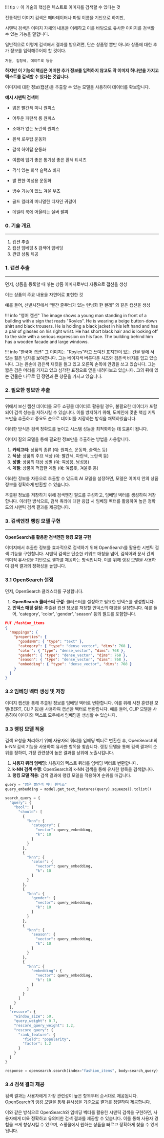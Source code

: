 !!! tip
    💡 이 기술의 핵심은 텍스트로 이미지를 검색할 수 있다는 것

전통적인 이미지 검색은 메타데이터나 파일 이름을 기반으로 하지만,

시맨틱 검색은 이미지 자체의 내용을 이해하고 이를 바탕으로 유사한 이미지를 검색할 수 있는 기능을 말합니다.

일반적으로 이렇게 검색해서 결과를 받으려면, 단순 상품명 뿐만 아니라 상품에 대한 추가 정보를 입력해주어야 할 것이다.

`겨울, 검정색, 데이트룩 등등`

**하지만 이 기능의 핵심은 어떠한 추가 정보를 입력하지 않고도 딱 이미지 하나만을 가지고 텍스트를 검색할 수 있다는 것입니다.**

이미지에 대한 정보(캡션)을 추출할 수 있는 모델을 사용하여 데이터를 확보합니다.

**예시 시맨틱 검색어**

- 밝은 빨간색 미니 원피스
- 어두운 파란색 롱 원피스
- 소매가 없는 노란색 원피스
- 흰색 로우탑 운동화
- 갈색 하이탑 운동화
- 여름에 입기 좋은 통기성 좋은 흰색 티셔츠

- 격식 있는 회색 슬랙스 바지
- 발 편한 여성용 운동화
- 방수 기능이 있느 겨울 부츠
- 골드 컬러의 미니멀한 디자인 귀걸이
- 데일리 룩에 어울리는 실버 팔찌

### 0. 기술 개요

---

1. 캡션 추출
2. 캡션 임베딩 & 검색어 임베딩
3. 관련 상품 제공

### 1. 갭션 추출

---

먼저, 상품을 등록할 때 넣는 상품 이미지로부터 자동으로 갭션을 생성

이는 상품의 주요 내용을 자연어로 표현한 것

예를 들어, 신발사진에서 “빨간 줄무늬가 있는 런닝화 한 켤레” 와 같은 캡션을 생성

!!! info "영어 캡션"
    The image shows a young man standing in front of a building with a sign that reads "Royles". He is wearing a beige button-down shirt and black trousers. He is holding a black jacket in his left hand and has a pair of glasses on his right wrist. He has short black hair and is looking off to the side with a serious expression on his face. The building behind him has a wooden facade and large windows.


!!! info "한국어 캡션"
    그 이미지는 "Royles"라고 쓰여진 표지판이 있는 건물 앞에 서 있는 젊은 남자를 보여줍니다. 그는 베이지색 버튼다운 셔츠와 검은색 바지를 입고 있습니다. 그는 왼손에 검은색 재킷을 들고 있고 오른쪽 손목에 안경을 쓰고 있습니다. 그는 짧은 검은 머리를 가지고 있고 심각한 표정으로 옆을 내려다보고 있습니다. 그의 뒤에 있는 건물은 나무로 된 정면과 큰 창문을 가지고 있습니다.



### 2. 필요한 정보만 추출

---

위에서 보신 캡션 데이터를 모두 쇼핑몰 데이터로 활용될 경우, 불필요한 데이터가 포함되어 검색 성능을 저하시킬 수 있습니다. 이를 방지하기 위해, 도메인에 맞춘 핵심 키워드만을 추출하고 중요도 순으로 데이터를 저장하는 방식을 채택하였습니다.

이러한 방식은 검색 정확도를 높이고 시스템 성능을 최적화하는 데 도움이 됩니다.

이미지 질의 모델을 통해 필요한 정보만을 추출하는 방법을 사용합니다.

1. **카테고리**: 상품의 종류 (예: 원피스, 운동화, 슬랙스 등)
2. **색상**: 상품의 주요 색상 (예: 빨간색, 파란색, 노란색 등)
3. **성별**: 상품의 대상 성별 (예: 여성용, 남성용)
4. **계절**: 상품이 적합한 계절 (예: 여름옷, 겨울옷 등)

이러한 정보를 자동으로 추출할 수 있도록 AI 모델을 설정하면, 모델은 이미지 안의 상품 정보를 정확하게 반환할 수 있습니다.

추출된 정보를 저장하기 위해 검색엔진 필드를 구성하고, 임베딩 벡터를 생성하여 저장합니다. 이러한 방식으로, 검색 쿼리에 대한 응답 시 임베딩 벡터를 활용하여 높은 정확도의 시맨틱 검색 결과를 제공합니다.

### 3. 검색엔진 랭킹 모델 구현

---

**OpenSearch를 활용한 검색엔진 랭킹 모델 구현**

이미지에서 추출한 정보를 효과적으로 검색하기 위해 OpenSearch를 활용한 시맨틱 검색 기능을 구현합니다. 시맨틱 검색은 단순한 키워드 매칭을 넘어, 검색어와 문서 간의 의미적 유사성을 기반으로 결과를 제공하는 방식입니다. 이를 위해 랭킹 모델을 사용하여 검색 결과의 정확성을 높입니다.

### 3.1 OpenSearch 설정

먼저, OpenSearch 클러스터를 구성합니다.

1. **OpenSearch 클러스터 구성**: 클러스터를 설정하고 필요한 인덱스를 생성합니다.
2. **인덱스 매핑 설정**: 추출된 캡션 정보를 저장할 인덱스의 매핑을 설정합니다. 예를 들어, 'category', 'color', 'gender', 'season' 등의 필드를 포함합니다.

```json
PUT /fashion_items
{
  "mappings": {
    "properties": {
      "goodsNm": { "type": "text" },
      "category": { "type": "dense_vector", "dims": 768 },
      "color": { "type": "dense_vector", "dims": 768 },
      "gender": { "type": "dense_vector", "dims": 768 },
      "season": { "type": "dense_vector", "dims": 768 },
      "embedding": { "type": "dense_vector", "dims": 768 }
    }
  }
}
```

### 3.2 임베딩 벡터 생성 및 저장

이미지 캡션을 통해 추출된 정보를 임베딩 벡터로 변환합니다. 이를 위해 사전 훈련된 모델(BERT, CLIP 등)을 사용하여 캡션을 벡터로 변환합니다. 예를 들어, CLIP 모델을 사용하여 이미지와 텍스트 모두에서 임베딩을 생성할 수 있습니다.

### 3.3 랭킹 모델 적용

검색 요청을 처리하기 위해 사용자의 쿼리를 임베딩 벡터로 변환한 후, OpenSearch의 k-NN 검색 기능을 사용하여 유사한 항목을 찾습니다. 랭킹 모델을 통해 검색 결과의 순위를 정하여, 가장 관련성이 높은 결과를 상위에 노출시킵니다.

1. **사용자 쿼리 임베딩**: 사용자의 텍스트 쿼리를 임베딩 벡터로 변환합니다.
2. **k-NN 검색 수행**: OpenSearch의 k-NN 검색을 통해 유사한 항목을 검색합니다.
3. **랭킹 모델 적용**: 검색 결과에 랭킹 모델을 적용하여 순위를 매깁니다.

```python
query = "밝은 빨간색 미니 원피스"
query_embedding = model.get_text_features(query).squeeze().tolist()

search_query = {
  "query": {
    "bool": {
      "should": [
        {
          "knn": {
            "category": {
              "vector": query_embedding,
              "k": 10
            }
          }
        },
        {
          "knn": {
            "color": {
              "vector": query_embedding,
              "k": 10
            }
          }
        },
        {
          "knn": {
            "gender": {
              "vector": query_embedding,
              "k": 10
            }
          }
        },
        {
          "knn": {
            "season": {
              "vector": query_embedding,
              "k": 10
            }
          }
        },
        {
          "knn": {
            "embedding": {
              "vector": query_embedding,
              "k": 10
            }
          }
        }
      ]
    }
  },
  "rescore": {
    "window_size": 50,
    "query_weight": 0.7,
    "rescore_query_weight": 1.2,
    "rescore_query": {
      "rank_feature": {
        "field": "popularity",
        "factor": 1.2
      }
    }
  }
}

response = opensearch.search(index="fashion_items", body=search_query)

```

### 3.4 검색 결과 제공

검색 결과는 사용자에게 가장 관련성이 높은 항목부터 순서대로 제공됩니다. OpenSearch의 랭킹 모델을 통해 유사성을 기준으로 결과를 정렬하여 제공합니다.

이와 같은 방식으로 OpenSearch와 임베딩 벡터를 활용한 시맨틱 검색을 구현하면, 사용자에게 더욱 정확하고 유의미한 검색 결과를 제공할 수 있습니다. 이를 통해 사용자 경험을 크게 향상시킬 수 있으며, 쇼핑몰에서 원하는 상품을 빠르고 정확하게 찾을 수 있게 됩니다.